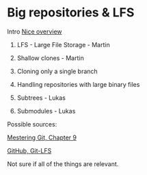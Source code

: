 # Big repositories & LFS

Intro [Nice overview](https://www.atlassian.com/git/tutorials/big-repositories)

1. LFS - Large File Storage - Martin

2. Shallow clones - Martin

3. Cloning only a single branch

4. Handling repositories with large binary files

5. Subtrees - Lukas

6. Submodules - Lukas

Possible sources:

 [Mestering Git, Chapter 9](https://www.packtpub.com/product/mastering-git/9781783553754)

 [GitHub, Git-LFS](https://github.com/git-lfs/git-lfs/wiki)

Not sure if all of the things are relevant.
